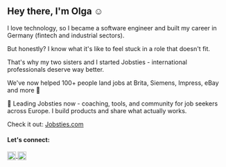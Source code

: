 ## Hey there, I'm Olga ☺️

I love technology, so I became a software engineer and built my career in Germany (fintech and industrial sectors).

But honestly? I know what it's like to feel stuck in a role that doesn't fit.

That's why my two sisters and I started Jobsties - international professionals deserve way better.

We've now helped 100+ people land jobs at Brita, Siemens, Impress, eBay and more 🚀

🌱 Leading Jobsties now - coaching, tools, and community for job seekers across Europe. I build products and share what actually works.

Check it out: [Jobsties.com](https://www.jobsties.com/)

#### Let's connect:

<p align="left">
  <a href="https://www.linkedin.com/in/olganedelcu/" target="_blank">
    <img align="center" src="https://raw.githubusercontent.com/rahuldkjain/github-profile-readme-generator/master/src/images/icons/Social/linked-in-alt.svg" alt="LinkedIn" height="20" width="20" />
  </a>
  
  <a href="https://medium.com/@olganedelcuam" target="_blank">
    <img align="center" src="https://raw.githubusercontent.com/rahuldkjain/github-profile-readme-generator/master/src/images/icons/Social/medium.svg" alt="Medium" height="20" width="20" />
  </a>
</p>


